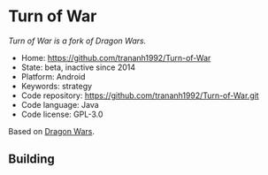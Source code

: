 # Turn of War

_Turn of War is a fork of Dragon Wars._

- Home: https://github.com/trananh1992/Turn-of-War
- State: beta, inactive since 2014
- Platform: Android
- Keywords: strategy
- Code repository: https://github.com/trananh1992/Turn-of-War.git
- Code language: Java
- Code license: GPL-3.0

Based on [Dragon Wars](https://github.com/Fuuzetsu/dragon-wars).

## Building

